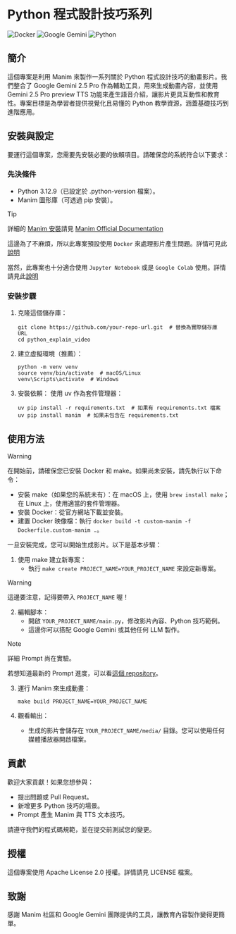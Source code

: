 # Python 程式設計技巧系列
![Docker](https://img.shields.io/badge/docker-custom%20image-8574bd.svg?style=flat&logo=docker&logoColor=white&labelColor=%230db7ed)
![Google Gemini](https://img.shields.io/badge/google%20gemini-8E75B2?style=flat&logo=google%20gemini&logoColor=white)
![Python](https://img.shields.io/badge/python-with%20manim-3670A0?style=flat&logo=python&logoColor=ffdd54)

## 簡介
這個專案是利用 Manim 來製作一系列關於 Python 程式設計技巧的動畫影片。我們整合了 Google Gemini 2.5 Pro 作為輔助工具，用來生成動畫內容，並使用 Gemini 2.5 Pro preview TTS 功能來產生語音介紹，讓影片更具互動性和教育性。專案目標是為學習者提供視覺化且易懂的 Python 教學資源，涵蓋基礎技巧到進階應用。

## 安裝與設定
要運行這個專案，您需要先安裝必要的依賴項目。請確保您的系統符合以下要求：

### 先決條件
- Python 3.12.9（已設定於 .python-version 檔案）。
- Manim 圖形庫（可透過 pip 安裝）。

> [!TIP]
> 詳細的 [Manim 安裝](https://docs.manim.community/en/stable/installation.html)請見 [Manim Official Documentation](https://docs.manim.community/en/stable/index.html)
>
> 這邊為了不麻煩，所以此專案預設使用 `Docker` 來處理影片產生問題。詳情可見此[說明](https://docs.manim.community/en/stable/installation/docker.html)
>
> 當然，此專案也十分適合使用 `Jupyter Notebook` 或是 `Google Colab` 使用。詳情請見此[說明](https://docs.manim.community/en/stable/installation/jupyter.html)

### 安裝步驟
1. 克隆這個儲存庫：
   ```
   git clone https://github.com/your-repo-url.git  # 替換為實際儲存庫 URL
   cd python_explain_video
   ```

2. 建立虛擬環境（推薦）：
   ```
   python -m venv venv
   source venv/bin/activate  # macOS/Linux
   venv\Scripts\activate  # Windows
   ```

3. 安裝依賴：
   使用 uv 作為套件管理器：
   ```
   uv pip install -r requirements.txt  # 如果有 requirements.txt 檔案
   uv pip install manim  # 如果未包含在 requirements.txt
   ```

## 使用方法
> [!WARNING]
> 在開始前，請確保您已安裝 Docker 和 make。如果尚未安裝，請先執行以下命令：
> - 安裝 make（如果您的系統未有）：在 macOS 上，使用 `brew install make`；在 Linux 上，使用適當的套件管理器。
> - 安裝 Docker：從官方網站下載並安裝。
> - 建置 Docker 映像檔：執行 `docker build -t custom-manim -f Dockerfile.custom-manim .`。

一旦安裝完成，您可以開始生成影片。以下是基本步驟：

1. 使用 make 建立新專案：
   - 執行 `make create PROJECT_NAME=YOUR_PROJECT_NAME` 來設定新專案。

> [!WARNING]
> 這邊要注意，記得要帶入 `PROJECT_NAME` 喔！

2. 編輯腳本：
   - 開啟 `YOUR_PROJECT_NAME/main.py`，修改影片內容、Python 技巧範例。
   - 這邊你可以搭配 Google Gemini 或其他任何 LLM 製作。

> [!NOTE]
> 詳細 Prompt 尚在實驗。
> 
> 若想知道最新的 Prompt 進度，可以看[這個 repository](https://github.com/CXPhoenix/prompt-engineer)。

3. 運行 Manim 來生成動畫：
   ```
   make build PROJECT_NAME=YOUR_PROJECT_NAME
   ```

4. 觀看輸出：
   - 生成的影片會儲存在 `YOUR_PROJECT_NAME/media/` 目錄。您可以使用任何媒體播放器開啟檔案。

## 貢獻
歡迎大家貢獻！如果您想參與：
- 提出問題或 Pull Request。
- 新增更多 Python 技巧的場景。
- Prompt 產生 Manim 與 TTS 文本技巧。

請遵守我們的程式碼規範，並在提交前測試您的變更。

## 授權
這個專案使用 Apache License 2.0 授權。詳情請見 LICENSE 檔案。

## 致謝
感謝 Manim 社區和 Google Gemini 團隊提供的工具，讓教育內容製作變得更簡單。
